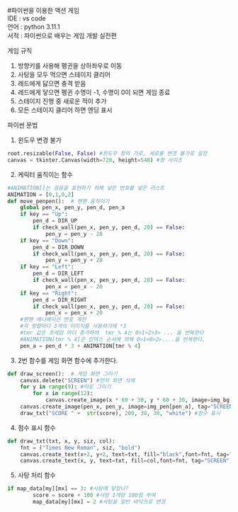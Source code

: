 #파이썬을 이용한 액션 게임  
IDE : vs code  
언어 : python 3.11.1  
서적 : 파이썬으로 배우는 게임 개발 실전편  

게임 규칙
1. 방향키를 사용해 펭귄을 상하좌우로 이동
2. 사탕을 모두 먹으면 스테이지 클리어
3. 레드에게 닳으면 충격 받음
4. 레드에게 닿으면 펭귄 수명이 -1, 수명이 0이 되면 게임 종료
5. 스테이지 진행 중 새로운 적이 추가
6. 모든 스테이지 클리어 하면 엔딩 표시

파이썬 문법  
1. 윈도우 변경 불가
```py
root.resizable(False, False) #윈도우 창의 가로, 세로를 변경 불가로 설정
canvas = tkinter.Canvas(width=720, height=540) #창 사이즈
```
2. 케릭터 움직이는 함수
```py
#ANIMATION[]는 걸음을 표현하기 위해 넣은 번호를 넣은 리스트
ANIMATION = [0,1,0,2]
def move_penpen():  # 펜펜 움직이기
    global pen_x, pen_y, pen_d, pen_a
    if key == "Up":
        pen_d = DIR_UP
        if check_wall(pen_x, pen_y, pen_d, 20) == False:
            pen_y = pen_y - 20
    if key == "Down":
        pen_d = DIR_DOWN
        if check_wall(pen_x, pen_y, pen_d, 20) == False:
            pen_y = pen_y + 20
    if key == "Left":
        pen_d = DIR_LEFT
        if check_wall(pen_x, pen_y, pen_d, 20) == False:
            pen_x = pen_x - 20
    if key == "Right":
        pen_d = DIR_RIGHT
        if check_wall(pen_x, pen_y, pen_d, 20) == False:
            pen_x = pen_x + 20
    #펜펜 에니메이션 번호 계산        
    #각 방향마다 3개의 이미지를 사용하기에 *3 
    #tmr 값은 프레임 마다 증가하여  tmr % 4는 0>1>2>3> ... 을 반복한다
    #ANIMATION[tmr % 4]은 인덱스 순서에 의해 0>1>0>2>....을 반복한다.
    pen_a = pen_d * 3 + ANIMATION[tmr % 4] 
```
3. 2번 함수를 게임 화면 함수에 추가한다.
```py
def draw_screen():  # 게임 화면 그리기
    canvas.delete("SCREEN") #먼저 화면 삭제
    for y in range(9): #미로 그리기
        for x in range(12):
            canvas.create_image(x * 60 + 30, y * 60 + 30, image=img_bg[map_data[y][x]], tag="SCREEN")
    canvas.create_image(pen_x, pen_y, image=img_pen[pen_a], tag="SCREEN") #pen_a #펜펜의 이미지 번호
    draw_txt("SCORE " +  str(score), 200, 30, 30, "white") #점수 표시
```
4. 점수 표시 함수
```py
def draw_txt(txt, x, y, siz, col):
    fnt = ("Times New Roman", siz, "bold")
    canvas.create_text(x+2, y+2, text=txt, fill="black",font=fnt, tag="SCREEN") #문자열 그림자 효과
    canvas.create_text(x, y, text=txt, fill=col,font=fnt, tag="SCREEN") #지정한 색으로 문자 표시
```
5. 사탕 처리 함수
```py
if map_data[my][mx] == 3: #사탕에 닿았나?
        score = score + 100 #사탕 1개당 100점 부여
        map_data[my][mx] = 2 #사탕을 일반 바닥으로 변경
```